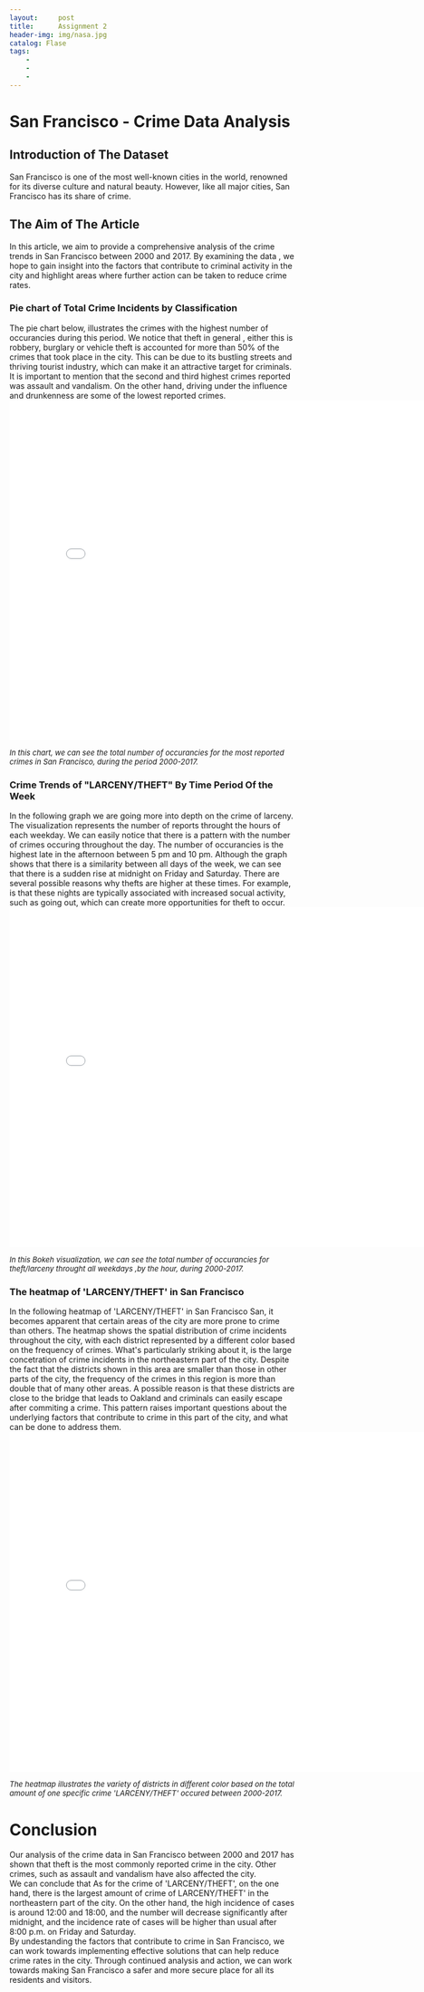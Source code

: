 ```yaml
---
layout:     post
title:      Assignment 2  
header-img: img/nasa.jpg
catalog: Flase
tags:
    - 
    - 
    - 
---
```

# San Francisco - Crime Data Analysis

## Introduction of The Dataset

San Francisco is one of the most well-known cities in the world, renowned for its diverse culture and natural beauty. However, like all major cities, San Francisco has its share of crime. 

## The Aim of The Article

In this article, we aim to provide a comprehensive analysis of the crime trends in San Francisco between 2000 and 2017. By examining the data , we hope to gain insight into the factors that contribute to criminal activity in the city and highlight areas where further action can be taken to reduce crime rates.

### Pie chart of Total Crime Incidents by Classification

The pie chart below, illustrates the crimes with the highest number of occurancies during this period. We notice that theft in general , either this is robbery, burglary or vehicle theft is accounted for more than 50% of the crimes that took place in the city. This can be due to its bustling streets and thriving tourist industry, which can make it an attractive target for criminals.
It is important to mention that the second and third highest crimes reported was assault and vandalism. On the other hand, driving under the influence and drunkenness are some of the lowest reported crimes.
<embed 
       type="text/html" 
       src="/img/pie chart.html"
       width="800"
       height="600"
       >
  
  <font size=2>*In this chart, we can see the total number of occurancies for the most reported crimes in San Francisco, during the period 2000-2017.*</font>


### Crime Trends of "LARCENY/THEFT" By Time Period Of the Week

In the following graph we are going more into depth on the crime of larceny. The visualization represents the number of reports throught the hours of each weekday.
We can easily notice that there is a pattern with the number of crimes occuring throughout the day. The number of occurancies is the highest late in the afternoon between 5 pm and 10 pm.
Although the graph shows that there is a similarity between all days of the week, we can see that there is a sudden rise at midnight on Friday and Saturday. There are several possible reasons why thefts are higher at these times. For example, is that these nights are typically associated with increased socual activity, such as going out, which can create more opportunities for theft to occur.
<embed 
       type="text/html" 
       src="/img/Crime Trends 168.html"
       width="800"
       height="600"
       >    
  
  <font size=2>*In this Bokeh visualization, we can see the total number of occurancies for theft/larceny throught all weekdays ,by the hour, during 2000-2017.*</font>


### The heatmap of 'LARCENY/THEFT' in San Francisco

In the following heatmap of 'LARCENY/THEFT' in San Francisco San, it becomes apparent that certain areas of the city are more prone to crime than others. The heatmap shows the spatial distribution of crime incidents throughout the city, with each district represented by a different color based on the frequency of crimes.
What's particularly striking about it, is the large concetration of crime incidents in the northeastern part of the city. Despite the fact that the districts shown in this area are smaller than those in other parts of the city, the frequency of the crimes in this region is more than double that of many other areas. A possible reason is that these districts are close to the bridge that leads to Oakland and criminals can easily escape after commiting a crime.
This pattern raises important questions about the underlying factors that contribute to crime in this part of the city, and what can be done to address them.
<embed 
       type="text/html" 
       src="/img/map of SF.html"
       width="800"
       height="600"
       >
  
  <font size=2>*The heatmap illustrates the variety of districts in different color based on the total amount of one specific crime 'LARCENY/THEFT' occured between 2000-2017.*</font>

# Conclusion

Our analysis of the crime data in San Francisco between 2000 and 2017 has shown that theft is the most commonly reported crime in the city. Other crimes, such as assault and vandalism have also affected the city.  
We can conclude that As for the crime of 'LARCENY/THEFT', on the one hand, there is the largest amount of crime of LARCENY/THEFT' in the northeastern part of the city. On the other hand, the high incidence of cases is around 12:00 and 18:00, and the number will decrease significantly after midnight, and the incidence rate of cases will be higher than usual after 8:00 p.m. on Friday and Saturday.  
By undestanding the factors that contribute to crime in San Francisco, we can work towards implementing effective solutions that can help reduce crime rates in the city. Through continued analysis and action, we can work towards making San Francisco a safer and more secure place for all its residents and visitors.